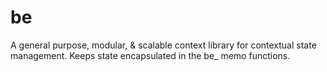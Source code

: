# be
A general purpose, modular, &amp; scalable context library for contextual state management. Keeps state encapsulated in the be_ memo functions.

